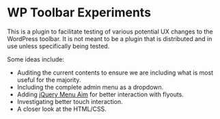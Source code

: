 # WP Toolbar Experiments

This is a plugin to facilitate testing of various potential UX changes to the WordPress toolbar. It is not meant to be a plugin that is distributed and in use unless specifically being tested.

Some ideas include:

* Auditing the current contents to ensure we are including what is most useful for the majority.
* Including the complete admin menu as a dropdown.
* Adding [jQuery Menu Aim](https://github.com/kamens/jQuery-menu-aim) for better interaction with flyouts.
* Investigating better touch interaction.
* A closer look at the HTML/CSS.
